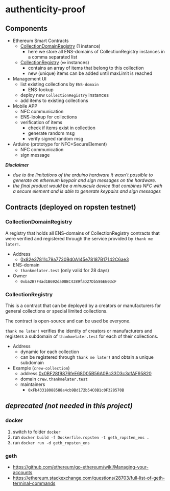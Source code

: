# authenticity-proof

## Components
* Ethereum Smart Contracts
    * [CollectionDomainRegistry](management-ui/contracts/CollectionDomainRegistry.sol) (1 instance)
        * here we store all ENS-domains of CollectionRegistry instances in a comma separated list
    * [CollectionRegistry](management-ui/contracts/CollectionRegistry.sol) (∞ instances)
        * contains an array of items that belong to this collection
        * new (unique) items can be added until maxLimit is reached
* Management UI
    * list existing collections by `ENS-domain`
        * ENS-lookup
    * deploy new `CollectionRegistry` instances
    * add items to existing collections
* Mobile APP
    * NFC communication
    * ENS-lookup for collections
    * verification of items
        * check if items exist in collection
        * generate random msg
        * verify signed random msg
* Arduino (prototype for NFC+SecureElement)
    * NFC communication
    * sign message

***Disclaimer***

* *due to the limitations of the arduino hardware it wasn't possible to generate an ethereum keypair and sign messages on the hardware.*
* *the final product would be a minuscule device that combines NFC with a secure element and is able to generate keypairs and sign messages*

## Contracts (deployed on ropsten testnet)

### CollectionDomainRegistry
A registry that holds all ENS-domains of CollectionRegistry contracts that were verified and registered through the service provided by `thank me later!`.

* Address
    * [0x82e37811c79a7730Bd0A145e78187B17142C6ae3](https://ropsten.etherscan.io/address/0x82e37811c79a7730Bd0A145e78187B17142C6ae3)
* ENS-domain
    * `thankmelater.test` (only valid for 28 days)
* Owner
    * `0xba2B7F4ad1B692da08BC4389faD27Db586EE03cF`

### CollectionRegistry
This is a contract that can be deployed by a creators or manufacturers for general collections or special limited collections.

The contract is open-source and can be used be everyone.

`thank me later!` verifies the identity of creators or manufacturers and registers a subdomain of `thankmelater.test` for each of their collections.

* Address
    * dynamic for each collection
    * can be registered through `thank me later!` and obtain a unique subdomain
* Example (`crew-collection`)
    * address [0x0BF28f9876feE68D05B56A0Bc33D3c3dfAF95820](https://ropsten.etherscan.io/address/0x0bf28f9876fee68d05b56a0bc33d3c3dfaf95820)
    * domain `crew.thankmelater.test`
    * maintainers
        * `0xFb43318088588a4cb9Bd172b54C0B1c0F328570B`

## *deprecated (not needed in this project)*
### docker 
1. switch to folder `docker`
2. run `docker build -f Dockerfile.ropsten -t geth_ropsten_ens .`
3. run `docker run -d geth_ropsten_ens`

### geth
* https://github.com/ethereum/go-ethereum/wiki/Managing-your-accounts
* https://ethereum.stackexchange.com/questions/28703/full-list-of-geth-terminal-commands